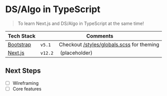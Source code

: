 # DS/Algo in TypeScript

> To learn Next.js and DS/Algo in TypeScript at the same time!

| Tech Stack                            | Comments                                                                                          |
| ------------------------------------- | ------------------------------------------------------------------------------------------------- |
| [Bootstrap](https://getbootstrap.com) | `v5.1` &nbsp;&nbsp;&nbsp;&nbsp; Checkout [/styles/globals.scss](/styles/globals.scss) for theming |
| [Next.js](https://nextjs.org)         | `v12.2` &nbsp;&nbsp;&nbsp; (placeholder)                                                          |

## Next Steps

- [ ] Wireframing
- [ ] Core features
